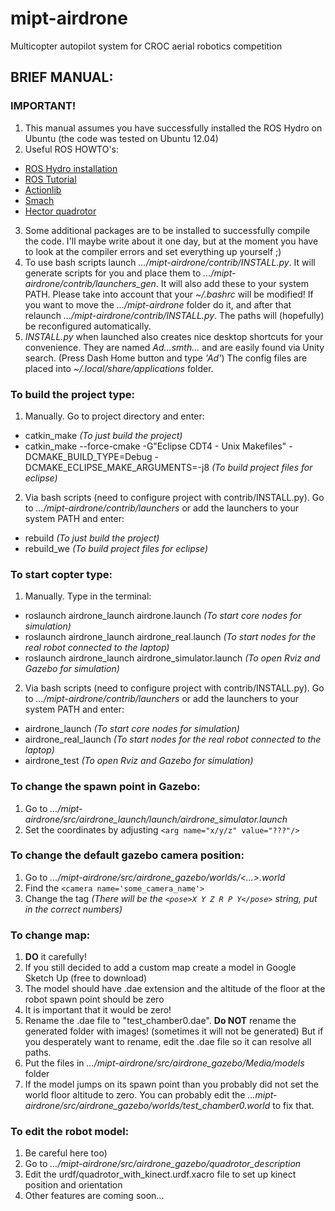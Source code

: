 mipt-airdrone
=============

Multicopter autopilot system for CROC aerial robotics competition

## BRIEF MANUAL:
### IMPORTANT!
1. This manual assumes you have successfully installed the ROS Hydro on Ubuntu (the code was tested on Ubuntu 12.04)
2. Useful ROS HOWTO's: 
  - [ROS Hydro installation](http://wiki.ros.org/hydro/Installation/Ubuntu "Read this to install ROS on your system")
  - [ROS Tutorial](http://wiki.ros.org/ROS/Tutorials "This is a brief ROS tutorial. Helps to understand basic ROS concepts")
  - [Actionlib](http://wiki.ros.org/actionlib "Look into the actionlib tutorials if you want to deal with the code")
  - [Smach](http://wiki.ros.org/smach/Tutorials "The state mashine library that controls the drone's behavior")
  - [Hector quadrotor](http://wiki.ros.org/hector_quadrotor "We use this project for simulation")
3. Some additional packages are to be installed to successfully compile the code. I'll maybe write about it one day, but at the moment you have to look at the compiler errors and set everything up yourself ;)
4. To use bash scripts launch *.../mipt-airdrone/contrib/INSTALL.py*. It will generate scripts for you and place them to *.../mipt-airdrone/contrib/launchers_gen*. It will also add these to your system PATH. Please take into account that your *~/.bashrc* will be modified! If you want to move the *.../mipt-airdrone* folder do it, and after that relaunch *.../mipt-airdrone/contrib/INSTALL.py*. The paths will (hopefully) be reconfigured automatically.
5. *INSTALL.py* when launched also creates nice desktop shortcuts for your convenience. They are named *Ad...smth...* and are easily found via Unity search. (Press Dash Home button and type *'Ad'*) The config files are placed into *~/.local/share/applications* folder.

### To build the project type:
1. Manually. Go to project directory and enter:
  - catkin_make                                          *(To just build the project)*
  - catkin_make --force-cmake -G"Eclipse CDT4 - Unix Makefiles" -DCMAKE_BUILD_TYPE=Debug -DCMAKE_ECLIPSE_MAKE_ARGUMENTS=-j8 *(To build project files for eclipse)*

2. Via bash scripts (need to configure project with contrib/INSTALL.py). Go to *.../mipt-airdrone/contrib/launchers* or add the launchers to your system PATH and enter:
  - rebuild                                              *(To just build the project)*
  - rebuild_we                                           *(To build project files for eclipse)*

### To start copter type:
1. Manually. Type in the terminal:
  - roslaunch airdrone_launch airdrone.launch            *(To start core nodes for simulation)*
  - roslaunch airdrone_launch airdrone_real.launch       *(To start nodes for the real robot connected to the laptop)*
  - roslaunch airdrone_launch airdrone_simulator.launch  *(To open Rviz and Gazebo for simulation)*

2. Via bash scripts (need to configure project with contrib/INSTALL.py). Go to *.../mipt-airdrone/contrib/launchers* or add the launchers to your system PATH and enter:
  - airdrone_launch                                      *(To start core nodes for simulation)*
  - airdrone_real_launch                                 *(To start nodes for the real robot connected to the laptop)*
  - airdrone_test                                        *(To open Rviz and Gazebo for simulation)*

### To change the spawn point in Gazebo:
 1. Go to *.../mipt-airdrone/src/airdrone_launch/launch/airdrone_simulator.launch*
 2. Set the coordinates by adjusting `<arg name="x/y/z" value="???"/>`

### To change the default gazebo camera position:
 1. Go to *.../mipt-airdrone/src/airdrone_gazebo/worlds/<...>.world*
 2. Find the `<camera name='some_camera_name'>`
 3. Change the <pose> tag 				*(There will be the `<pose>X Y Z R P Y</pose>` string, put in the correct numbers)*

### To change map:
 1. **DO** it carefully!
 2. If you still decided to add a custom map create a model in Google Sketch Up (free to download)
 3. The model should have .dae extension and the altitude of the floor at the robot spawn point should be zero
 4. It is important that it would be zero!
 5. Rename the .dae file to "test_chamber0.dae". **Do NOT** rename the generated folder with images! (sometimes it will not be generated) But if you desperately want to rename, edit the .dae file so it can resolve all paths.
 6. Put the files in *.../mipt-airdrone/src/airdrone_gazebo/Media/models* folder
 7. If the model jumps on its spawn point than you probably did not set the world floor altitude to zero. You can probably edit the *...mipt-airdrone/src/airdrone_gazebo/worlds/test_chamber0.world* to fix that.

### To edit the robot model:
 1. Be careful here too)
 2. Go to *.../mipt-airdrone/src/airdrone_gazebo/quadrotor_description*
 3. Edit the urdf/quadrotor_with_kinect.urdf.xacro file to set up kinect position and orientation
 4. Other features are coming soon...


